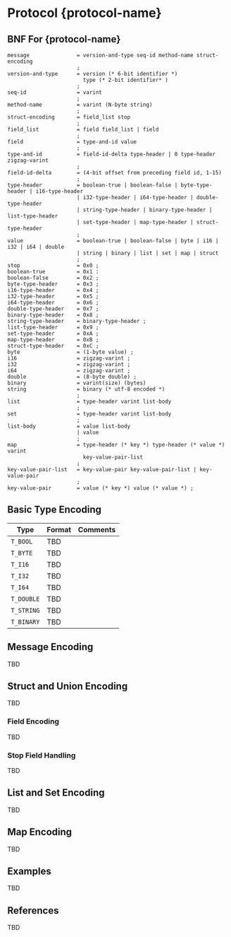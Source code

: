 # Protocol {protocol-name}

## BNF For {protocol-name}

```ebnf
message               = version-and-type seq-id method-name struct-encoding
                      ;
version-and-type      = version (* 6-bit identifier *) 
                        type (* 2-bit identifier* )
                      ;
seq-id                = varint
                      ;
method-name           = varint (N-byte string)
                      ;
struct-encoding       = field_list stop
                      ;
field_list            = field field_list | field
                      ;
field                 = type-and-id value
                      ;
type-and-id           = field-id-delta type-header | 0 type-header zigzag-varint
                      ;
field-id-delta        = (4-bit offset from preceding field id, 1-15)
                      ;
type-header           = boolean-true | boolean-false | byte-type-header | i16-type-header
                      | i32-type-header | i64-type-header | double-type-header
                      | string-type-header | binary-type-header | list-type-header
                      | set-type-header | map-type-header | struct-type-header
                      ;
value                 = boolean-true | boolean-false | byte | i16 | i32 | i64 | double
                      | string | binary | list | set | map | struct
                      ;
stop                  = 0x0 ;
boolean-true          = 0x1 :
boolean-false         = 0x2 ;
byte-type-header      = 0x3 ;
i16-type-header       = 0x4 ;
i32-type-header       = 0x5 ;
i64-type-header       = 0x6 ;
double-type-header    = 0x7 ;
binary-type-header    = 0x8 ;
string-type-header    = binary-type-header ;
list-type-header      = 0x9 ;
set-type-header       = 0xA ;
map-type-header       = 0xB ;
struct-type-header    = 0xC ;
byte                  = (1-byte value) ;
i16                   = zigzag-varint ;
i32                   = zigzag-varint ;
i64                   = zigzag-varint ;
double                = (8-byte double) ;
binary                = varint(size) (bytes)
string                = binary (* utf-8 encoded *)
                      ;
list                  = type-header varint list-body
                      ;
set                   = type-header varint list-body
                      ;
list-body             = value list-body 
                      | value
                      ;
map                   = type-header (* key *) type-header (* value *) varint 
                        key-value-pair-list
                      ;
key-value-pair-list   = key-value-pair key-value-pair-list | key-value-pair
                      ;
key-value-pair        = value (* key *) value (* value *) ;
```

## Basic Type Encoding

Type       | Format | Comments
-----------|--------|---------
`T_BOOL`   | TBD |
`T_BYTE`   | TBD |
`T_I16`    | TBD |
`T_I32`    | TBD |
`T_I64`    | TBD |
`T_DOUBLE` | TBD |
`T_STRING` | TBD |
`T_BINARY` | TBD |

## Message Encoding

TBD

## Struct and Union Encoding

TBD

### Field Encoding

TBD

### Stop Field Handling

TBD

## List and Set Encoding

TBD

## Map Encoding

TBD

## Examples

TBD

## References

TBD

